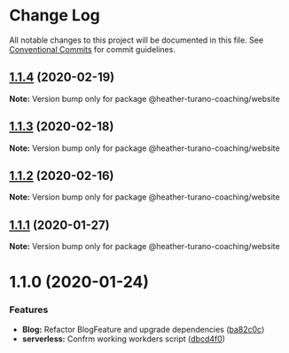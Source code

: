 # Change Log

All notable changes to this project will be documented in this file.
See [Conventional Commits](https://conventionalcommits.org) for commit guidelines.

## [1.1.4](https://gitlab.com/imaginedelements/heather-turano-coaching/live-life-mindful/compare/@heather-turano-coaching/website@1.1.3...@heather-turano-coaching/website@1.1.4) (2020-02-19)

**Note:** Version bump only for package @heather-turano-coaching/website





## [1.1.3](https://gitlab.com/imaginedelements/heather-turano-coaching/live-life-mindful/compare/@heather-turano-coaching/website@1.1.2...@heather-turano-coaching/website@1.1.3) (2020-02-18)

**Note:** Version bump only for package @heather-turano-coaching/website





## [1.1.2](https://gitlab.com/imaginedelements/heather-turano-coaching/live-life-mindful/compare/@heather-turano-coaching/website@1.1.0...@heather-turano-coaching/website@1.1.2) (2020-02-16)

**Note:** Version bump only for package @heather-turano-coaching/website





## [1.1.1](https://gitlab.com/imaginedelements/heather-turano-coaching/live-life-mindful/compare/@heather-turano-coaching/website@1.1.0...@heather-turano-coaching/website@1.1.1) (2020-01-27)

**Note:** Version bump only for package @heather-turano-coaching/website





# 1.1.0 (2020-01-24)


### Features

* **Blog:** Refactor BlogFeature and upgrade dependencies ([ba82c0c](https://gitlab.com/imaginedelements/heather-turano-coaching/live-life-mindful/commit/ba82c0c6ad80b2ef3fc84cae678bc3283e382b39))
* **serverless:** Confrm working workders script ([dbcd4f0](https://gitlab.com/imaginedelements/heather-turano-coaching/live-life-mindful/commit/dbcd4f008a85110702785213799510711d5919bf))
